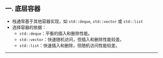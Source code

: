 ## 一. 底层容器

- 栈通常基于其他容器实现，如 `std::deque`, `std::vector` 或 `std::list`
- 选择容器的依据：
  - `std::deque`：平衡的插入和删除性能。
  - `std::vector`：快速随机访问，但插入和删除性能较差。
  - `std::list`：快速插入和删除，但随机访问性能较差。

---
